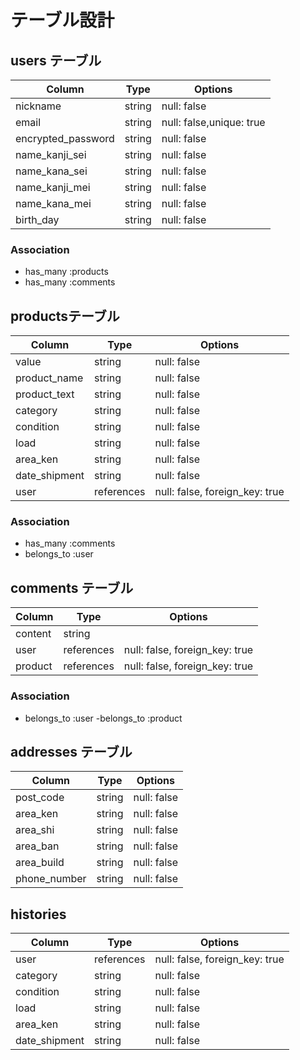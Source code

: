 # テーブル設計

## users テーブル

| Column             | Type   | Options                  |
| ------------------ | ------ | ------------------------ |
| nickname           | string | null: false              |
| email              | string | null: false,unique: true |
| encrypted_password | string | null: false              |
| name_kanji_sei     | string | null: false              |
| name_kana_sei      | string | null: false              |
| name_kanji_mei     | string | null: false              |
| name_kana_mei      | string | null: false              |
| birth_day          | string | null: false              |

### Association
- has_many :products
- has_many :comments

## productsテーブル

| Column        | Type       | Options                        |
| ------------- | ---------- | ------------------------------ |
| value         | string     | null: false                    |
| product_name  | string     | null: false                    |
| product_text  | string     | null: false                    |
| category      | string     | null: false                    |
| condition     | string     | null: false                    |
| load          | string     | null: false                    |
| area_ken      | string     | null: false                    |
| date_shipment | string     | null: false                    |
| user          | references | null: false, foreign_key: true |

### Association
- has_many :comments
- belongs_to :user

## comments テーブル

| Column  | Type       | Options                        |
| ------- | ---------- | ------------------------------ |
| content | string     |                                |
| user    | references | null: false, foreign_key: true |
| product | references | null: false, foreign_key: true |

### Association
- belongs_to :user
-belongs_to :product

## addresses テーブル

| Column           | Type       | Options                        |
| ---------------- | ---------- | ------------------------------ |
| post_code        | string     | null: false                    |
| area_ken         | string     | null: false                    |
| area_shi         | string     | null: false                    |
| area_ban         | string     | null: false                    |
| area_build       | string     | null: false                    |
| phone_number     | string     | null: false                    |

## histories

| Column        | Type       | Options                        |
| ------------- | ---------- | ------------------------------ |
| user          | references | null: false, foreign_key: true |
| category      | string     | null: false                    |
| condition     | string     | null: false                    |
| load          | string     | null: false                    |
| area_ken      | string     | null: false                    |
| date_shipment | string     | null: false                    |
